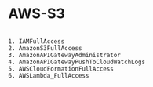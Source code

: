 # AWS-S3

```javascript

```

    1. IAMFullAccess
    2. AmazonS3FullAccess
    3. AmazonAPIGatewayAdministrator
    4. AmazonAPIGatewayPushToCloudWatchLogs
    5. AWSCloudFormationFullAccess
    6. AWSLambda_FullAccess

```

```
